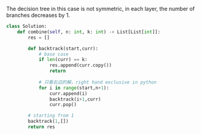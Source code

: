 

The decision tree in this case is not symmetric, in each layer, the number of branches decreases by 1.



```python
class Solution:
    def combine(self, n: int, k: int) -> List[List[int]]:
        res = []

        def backtrack(start,curr):
            # base case
            if len(curr) == k:
                res.append(curr.copy())
                return
            
            # 只看右边的解，right hand exclusive in python
            for i in range(start,n+1):
                curr.append(i)
                backtrack(i+1,curr)
                curr.pop()

        # starting from 1
        backtrack(1,[])
        return res 

```